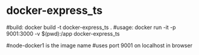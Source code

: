 # docker-express_ts

#build: docker build -t docker-express_ts .
#usage: docker run -it -p 9001:3000 -v $(pwd):/app docker-express_ts

#node-docker1 is the image name
#uses port 9001 on localhost in browser
